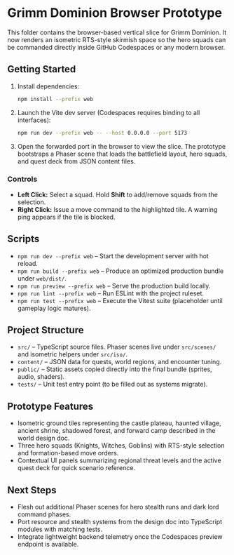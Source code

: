 # Grimm Dominion Browser Prototype

This folder contains the browser-based vertical slice for Grimm Dominion. It now renders an
isometric RTS-style skirmish space so the hero squads can be commanded directly inside GitHub
Codespaces or any modern browser.

## Getting Started
1. Install dependencies:
   ```bash
   npm install --prefix web
   ```
2. Launch the Vite dev server (Codespaces requires binding to all interfaces):
   ```bash
   npm run dev --prefix web -- --host 0.0.0.0 --port 5173
   ```
3. Open the forwarded port in the browser to view the slice. The prototype bootstraps a Phaser scene
   that loads the battlefield layout, hero squads, and quest deck from JSON content files.

### Controls
- **Left Click:** Select a squad. Hold **Shift** to add/remove squads from the selection.
- **Right Click:** Issue a move command to the highlighted tile. A warning ping appears if the tile
  is blocked.

## Scripts
- `npm run dev --prefix web` – Start the development server with hot reload.
- `npm run build --prefix web` – Produce an optimized production bundle under `web/dist/`.
- `npm run preview --prefix web` – Serve the production build locally.
- `npm run lint --prefix web` – Run ESLint with the project ruleset.
- `npm run test --prefix web` – Execute the Vitest suite (placeholder until gameplay logic matures).

## Project Structure
- `src/` – TypeScript source files. Phaser scenes live under `src/scenes/` and isometric helpers
  under `src/iso/`.
- `content/` – JSON data for quests, world regions, and encounter tuning.
- `public/` – Static assets copied directly into the final bundle (sprites, audio, shaders).
- `tests/` – Unit test entry point (to be filled out as systems migrate).

## Prototype Features
- Isometric ground tiles representing the castle plateau, haunted village, ancient shrine, shadowed
  forest, and forward camp described in the world design doc.
- Three hero squads (Knights, Witches, Goblins) with RTS-style selection and formation-based move
  orders.
- Contextual UI panels summarizing regional threat levels and the active quest deck for quick
  scenario reference.

## Next Steps
- Flesh out additional Phaser scenes for hero stealth runs and dark lord command phases.
- Port resource and stealth systems from the design doc into TypeScript modules with matching tests.
- Integrate lightweight backend telemetry once the Codespaces preview endpoint is available.
